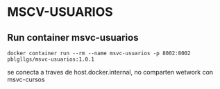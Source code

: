 # MSCV-USUARIOS

## Run container msvc-usuarios

```$bash
docker container run --rm --name msvc-usuarios -p 8002:8002 pblgllgs/msvc-usuarios:1.0.1
```

se conecta a traves de host.docker.internal, no comparten wetwork con msvc-cursos
